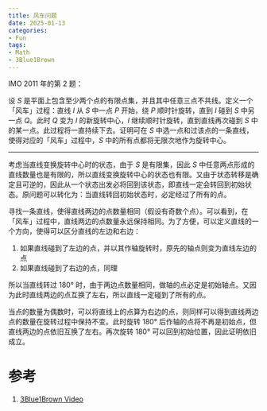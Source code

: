```yaml
---
title: 风车问题
date: 2025-01-13
categories:
- Fun
tags:
- Math
- 3Blue1Brown
---
```


IMO 2011 年的第 2 题：

设 $S$ 是平面上包含至少两个点的有限点集，并且其中任意三点不共线。定义一个「风车」过程：直线 $l$ 从 $S$ 中一点 $P$ 开始，绕 $P$ 顺时针旋转，直到 $l$ 碰到 $S$ 中另一点 $Q$。此时 $Q$ 变为 $l$ 的新旋转中心，$l$ 继续顺时针旋转，直到直线再次碰到 $S$ 中的某一点。此过程将一直持续下去。证明可在 $S$ 中选一点和过该点的一条直线，使得对应的「风车」过程中，$S$ 中的所有点都将无限次地作为旋转中心。

<!--more-->

---

考虑当直线变换旋转中心时的状态，由于 $S$ 是有限集，因此 $S$ 中任意两点形成的直线数量也是有限的，所以直线变换旋转中心的状态也有限。又由于状态转移是确定且可逆的，因此从一个状态出发必将回到该状态，即直线一定会转回到初始状态。原问题可以转化为：当直线转回初始状态时，必定经过了所有的点。

寻找一条直线，使得直线两边的点数量相同（假设有奇数个点）。可以看到，在「风车」过程中，直线两边的点数量永远保持相同。为了方便，可以定义直线的一个方向，使得可以区分直线的左边和右边：

1. 如果直线碰到了左边的点，并以其作轴旋转时，原先的轴点则变为直线左边的点
2. 如果直线碰到了右边的点，同理

所以当直线转过 $180°$ 时，由于两边点数量相同，做轴的点必定是初始轴点。又因为此时直线两边的点互换了左右，所以直线一定碰到了所有的点。

当点的数量为偶数时，可以将直线上的点算为右边的点，则同样可以得到直线两边点的数量在旋转过程中保持不变。此时旋转 $180°$ 后作轴的点将不再是初始点，但直线两边的点依旧互换了左右。再次旋转 $180°$ 可以回到初始位置，因此证明依旧成立。

# 参考

1. [3Blue1Brown Video](https://youtu.be/M64HUIJFTZM)
